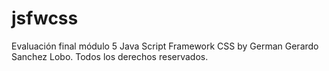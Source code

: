 # jsfwcss
Evaluación final módulo 5 Java Script Framework  CSS by German Gerardo Sanchez Lobo. Todos los derechos reservados.

